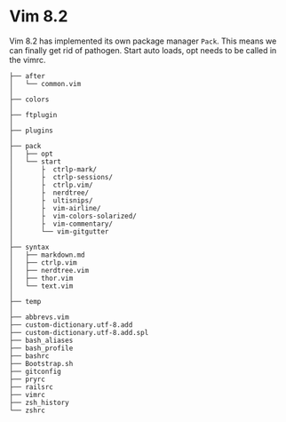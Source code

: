 # Vim 8.2

Vim 8.2 has implemented its own package manager `Pack`. This means we can
finally get rid of pathogen. Start auto loads, opt needs to be called in the
vimrc.

    ├── after
    │   └── common.vim
    │
    ├── colors
    │
    ├── ftplugin
    │
    ├── plugins
    │
    ├── pack
    │   ├── opt
    │   └── start
    │       ├  ctrlp-mark/
    │       ├  ctrlp-sessions/
    │       ├  ctrlp.vim/
    │       ├  nerdtree/
    │       ├  ultisnips/
    │       ├  vim-airline/
    │       ├  vim-colors-solarized/
    │       ├  vim-commentary/
    │       └── vim-gitgutter
    │
    ├── syntax
    │   ├── markdown.md
    │   ├── ctrlp.vim
    │   ├── nerdtree.vim
    │   ├── thor.vim
    │   └── text.vim
    │
    ├── temp
    │
    ├── abbrevs.vim
    ├── custom-dictionary.utf-8.add
    ├── custom-dictionary.utf-8.add.spl
    ├── bash_aliases
    ├── bash_profile
    ├── bashrc
    ├── Bootstrap.sh
    ├── gitconfig
    ├── pryrc
    ├── railsrc
    ├── vimrc
    ├── zsh_history
    └── zshrc



